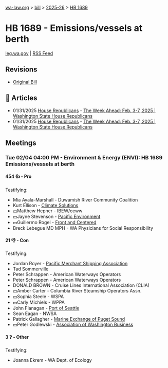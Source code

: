 [wa-law.org](/) > [bill](/bill/) > [2025-26](/bill/2025-26/) > [HB 1689](/bill/2025-26/hb/1689/)

# HB 1689 - Emissions/vessels at berth
[leg.wa.gov](https://app.leg.wa.gov/billsummary?BillNumber=1689&Year=2025&Initiative=false) | [RSS Feed](./rss.xml)

## Revisions
* [Original Bill](1/)

## 📰 Articles
* 01/31/2025 [House Republicans](/org/house_republicans/) - [The Week Ahead: Feb. 3-7, 2025 | Washington State House Republicans](http://houserepublicans.wa.gov/week/the-week-ahead-feb-3-7-2025/#:~:text=HB%201689)
* 01/31/2025 [House Republicans](/org/house_republicans/) - [The Week Ahead: Feb. 3-7, 2025 | Washington State House Republicans](https://houserepublicans.wa.gov/week/the-week-ahead-feb-3-7-2025/#:~:text=HB%201689)

## Meetings
### Tue 02/04 04:00 PM - Environment & Energy (ENVI): HB 1689 Emissions/vessels at berth
#### 454 👍 - Pro
Testifying:
* Mia Ayala-Marshall - Duwamish River Community Coalition
* Kurt Ellison - [Climate Solutions](/org/climate_solutions/)
* 💵Matthew Hepner - IBEW/ceww
* 💵Jayne Stevenson - [Pacific Environment](/org/pacific_environment/)
* 💵Guillermo Rogel - [Front and Centered](/org/front_and_centered/)
* Breck Lebegue MD MPH - WA Physicians for Social Responsibility

#### 21 👎 - Con
Testifying:
* Jordan Royer - [Pacific Merchant Shipping Association](/org/pacific_merchant_shipping_association/)
* Tad Sommerville
* Peter Schrappen - American Waterways Operators
* Peter Schrappen - American Waterways Operators
* DONALD BROWN - Cruise Lines International Association (CLIA)
* 💵Amber Carter - Columbia River Steamship Operators Assn.
* 💵Sophia Steele - WSPA
* 💵Carly Michiels - WPPA
* John Flanagan - [Port of Seattle](/org/port_of_seattle/)
* Sean Eagan - NWSA
* Patrick Gallagher - [Marine Exchange of Puget Sound](/org/marine_exchange_of_puget_sound/)
* 💵Peter Godlewski - [Association of Washington Business](/org/association_of_washington_business/)

#### 3 ❓ - Other
Testifying:
* Joanna Ekrem - WA Dept. of Ecology
